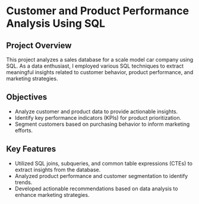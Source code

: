 # Customer and Product Performance Analysis Using SQL

## Project Overview
This project analyzes a sales database for a scale model car company using SQL. As a data enthusiast, I employed various SQL techniques to extract meaningful insights related to customer behavior, product performance, and marketing strategies.

## Objectives
- Analyze customer and product data to provide actionable insights.
- Identify key performance indicators (KPIs) for product prioritization.
- Segment customers based on purchasing behavior to inform marketing efforts.

## Key Features
- Utilized SQL joins, subqueries, and common table expressions (CTEs) to extract insights from the database.
- Analyzed product performance and customer segmentation to identify trends.
- Developed actionable recommendations based on data analysis to enhance marketing strategies.
